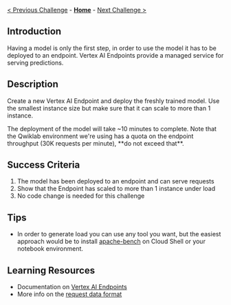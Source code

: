 
[< Previous Challenge](challenge-04.md) - **[Home](../README.md)** - [Next Challenge >](challenge-06.md)
## Introduction

Having a model is only the first step, in order to use the model it has to be deployed to an endpoint. Vertex AI Endpoints provide a managed service for serving predictions.

## Description

Create a new Vertex AI Endpoint and deploy the freshly trained model. Use the smallest instance size but make sure that it can scale to more than 1 instance. 

<ql-infobox>
The deployment of the model will take ~10 minutes to complete.
</ql-infobox>

<ql-warningbox>
Note that the Qwiklab environment we're using has a quota on the endpoint throughput (30K requests per minute), **do not exceed that**.
</ql-warningbox>

## Success Criteria

1. The model has been deployed to an endpoint and can serve requests
2. Show that the Endpoint has scaled to more than 1 instance under load
3. No code change is needed for this challenge

## Tips

- In order to generate load you can use any tool you want, but the easiest approach would be to install [apache-bench](https://httpd.apache.org/docs/2.4/programs/ab.html) on Cloud Shell or your notebook environment.

## Learning Resources

- Documentation on [Vertex AI Endpoints](https://cloud.google.com/vertex-ai/docs/predictions/overview)
- More info on the [request data format](https://cloud.google.com/vertex-ai/docs/predictions/get-predictions#request-body-details)

